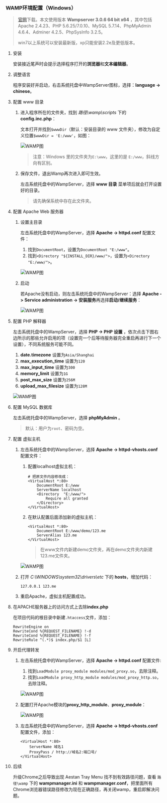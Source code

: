 ### WAMP环境配置（Windows）

>[官网](http://www.wampserver.com)下载。本文使用版本 **Wampserver 3.0.6 64 bit x64** ，其中包括Apache 2.4.23、PHP 5.6.25/7.0.10、MySQL 5.7.14、PhpMyAdmin 4.6.4、Adminer 4.2.5、PhpSysInfo 3.2.5。
>
>win7以上系统可以安装最新版，xp只能安装2.2e及更低版本。

1. 安装

    安装接近尾声时会提示选择程序打开的**浏览器**和**文本编辑器**。
2. 调整语言

    程序安装好并启动，右击系统托盘中WampServer图标，选择：**language -> chinese**。
3. 配置 www 目录

    1. 进入程序所在的文件夹，找到 *路径\wamp\scripts* 下的 **config.inc.php**：

        文本打开并找到`$wwwDir`（默认：安装目录的 www 文件夹），修改为自定义位置`$wwwDir = 'E:/www'`，如图：

        ![WAMP图](./images/1.png)

        >注意：Windows 里的文件夹为`E:\www`，这里的是 `E:/www`，斜线方向有区别。
    2. 保存文件，退出Wamp再次进入即可生效。

        左击系统托盘中的WampServer，选择 **www 目录** 菜单项后就会打开设置好的目录。

        >请先确保系统中存在此文件夹。
4. 配置 Apache Web 服务器

    1. 设置主目录

        左击系统托盘中的WampServer，选择 **Apache -> httpd.conf** 配置文件：

        1. 找到`DocumentRoot`，设置为`DocumentRoot "E:/www"`。
        2. 找到`<Directory "${INSTALL_DIR}/www/">`，设置为`<Directory "E:/www/">`。

        ![WAMP图](./images/2.png)
    2. 启动

        若Apache没有启动，则左击系统托盘中的WampServer：选择 **Apache -> Service administration -> 安装服务**再选择**启动/继续服务**：

        ![WAMP图](./images/5.png)
5. 配置 PHP 解释器

    左击系统托盘中的WampServer，选择 **PHP -> PHP 设置** ，依次点击下图右边所示的那些允许启用的项（设置完一个后等待服务器完全重启再进行下一个设置），不同系统服务可能不同。

    1. **date.timezone** 设置为`Asia/Shanghai`
    2. **max_execution_time** 设置为`120`
    3. **max_input_time** 设置为`300`
    4. **memory_limit** 设置为`1G`
    5. **post_max_size** 设置为`256M`
    6. **upload_max_filesize** 设置为`128M`

    ![WAMP图](./images/3.png)
6. 配置 MySQL 数据库

    左击系统托盘中的WampServer，选择 **phpMyAdmin** 。

    >默认：用户为`root`、密码为空。
7. 配置 虚拟主机
    1. 左击系统托盘中的WampServer，选择 **Apache -> httpd-vhosts.conf** 配置文件：

        1. 配置localhost虚拟主机：

            ```text
            # 把原文件内容修改成：
            <VirtualHost *:80>
                DocumentRoot E:/www
                ServerName localhost
                <Directory  "E:/www/">
                    Require all granted
                </Directory>
            </VirtualHost>
            ```
        2. 在默认配置后面添加新的虚拟主机：

            ```text
            <VirtualHost *:80>
                DocumentRoot E:/www/demo/123.me
                ServerAlias 123.me
            </VirtualHost>
            ```

            >在www文件内新建demo文件夹，再在demo文件夹内新建123.me文件夹。

        ![WAMP图](./images/4.png)
    2. 打开 *C:\WINDOWS\system32\drivers\etc* 下的 **hosts**，增加代码：

        ```text
        127.0.0.1 123.me
        ```
    3. 重启Apache，虚拟主机配置成功。
8. 在APACHE服务器上的访问方式上去除**index.php**

    在项目代码的根目录中新建`.htaccess`文件，添加：

    ```text
    RewriteEngine on
    RewriteCond %{REQUEST_FILENAME} !-d
    RewriteCond %{REQUEST_FILENAME} !-f
    RewriteRule ^(.*)$ index.php/$1 [L]
    ```
9. 开启代理转发

    1. 左击系统托盘中的WampServer，选择 **Apache -> httpd.conf** 配置文件:

        1. 找到`LoadModule proxy_module modules/mod_proxy.so`，去除注释。
        2. 找到`LoadModule proxy_http_module modules/mod_proxy_http.so`，去除注释。

        ![WAMP图](./images/6.png)
    2. 配置打开Apache模块的**proxy_http_module**、**proxy_module**：

        ![WAMP图](./images/7.png)
    3. 左击系统托盘中的WampServer，选择 **Apache -> httpd-vhosts.conf** 配置文件，添加：

        ```text
        <VirtualHost *:80>
            ServerName 域名1
            ProxyPass / http://域名2:端口号/
        </VirtualHost>
        ```
10. 后续

    升级Chrome之后导致出现 Aestan Tray Menu 找不到有效路径问题，查看 `路径\wamp` 下的 **wampmanager.ini** 和 **wampmanager.conf**，把里面所有Chrome浏览器错误路径修改为现在正确路径，再关闭wamp，重启即解决问题。
